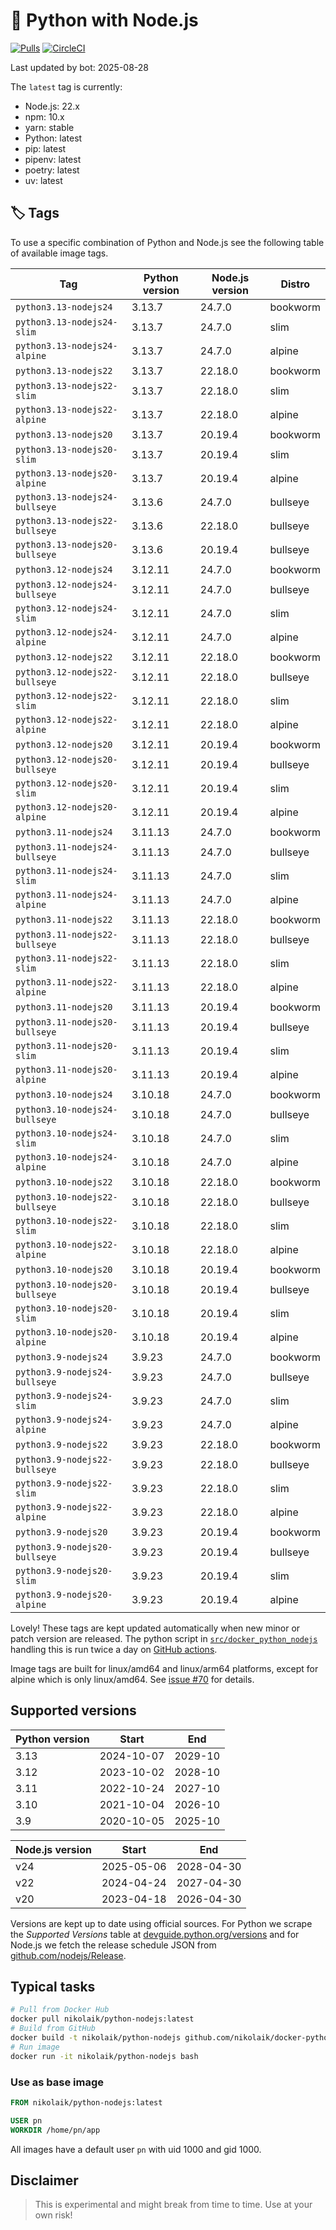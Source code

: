# 🐳 Python with Node.js

[![Pulls](https://img.shields.io/docker/pulls/nikolaik/python-nodejs.svg?style=flat-square)](https://hub.docker.com/r/nikolaik/python-nodejs/)
[![CircleCI](https://img.shields.io/circleci/project/github/nikolaik/docker-python-nodejs.svg?style=flat-square)](https://circleci.com/gh/nikolaik/docker-python-nodejs)

Last updated by bot: 2025-08-28

The `latest` tag is currently:

- Node.js: 22.x
- npm: 10.x
- yarn: stable
- Python: latest
- pip: latest
- pipenv: latest
- poetry: latest
- uv: latest

## 🏷 Tags

To use a specific combination of Python and Node.js see the following table of available image tags.

<!-- TAGS_START -->

Tag | Python version | Node.js version | Distro
--- | --- | --- | ---
`python3.13-nodejs24` | 3.13.7 | 24.7.0 | bookworm
`python3.13-nodejs24-slim` | 3.13.7 | 24.7.0 | slim
`python3.13-nodejs24-alpine` | 3.13.7 | 24.7.0 | alpine
`python3.13-nodejs22` | 3.13.7 | 22.18.0 | bookworm
`python3.13-nodejs22-slim` | 3.13.7 | 22.18.0 | slim
`python3.13-nodejs22-alpine` | 3.13.7 | 22.18.0 | alpine
`python3.13-nodejs20` | 3.13.7 | 20.19.4 | bookworm
`python3.13-nodejs20-slim` | 3.13.7 | 20.19.4 | slim
`python3.13-nodejs20-alpine` | 3.13.7 | 20.19.4 | alpine
`python3.13-nodejs24-bullseye` | 3.13.6 | 24.7.0 | bullseye
`python3.13-nodejs22-bullseye` | 3.13.6 | 22.18.0 | bullseye
`python3.13-nodejs20-bullseye` | 3.13.6 | 20.19.4 | bullseye
`python3.12-nodejs24` | 3.12.11 | 24.7.0 | bookworm
`python3.12-nodejs24-bullseye` | 3.12.11 | 24.7.0 | bullseye
`python3.12-nodejs24-slim` | 3.12.11 | 24.7.0 | slim
`python3.12-nodejs24-alpine` | 3.12.11 | 24.7.0 | alpine
`python3.12-nodejs22` | 3.12.11 | 22.18.0 | bookworm
`python3.12-nodejs22-bullseye` | 3.12.11 | 22.18.0 | bullseye
`python3.12-nodejs22-slim` | 3.12.11 | 22.18.0 | slim
`python3.12-nodejs22-alpine` | 3.12.11 | 22.18.0 | alpine
`python3.12-nodejs20` | 3.12.11 | 20.19.4 | bookworm
`python3.12-nodejs20-bullseye` | 3.12.11 | 20.19.4 | bullseye
`python3.12-nodejs20-slim` | 3.12.11 | 20.19.4 | slim
`python3.12-nodejs20-alpine` | 3.12.11 | 20.19.4 | alpine
`python3.11-nodejs24` | 3.11.13 | 24.7.0 | bookworm
`python3.11-nodejs24-bullseye` | 3.11.13 | 24.7.0 | bullseye
`python3.11-nodejs24-slim` | 3.11.13 | 24.7.0 | slim
`python3.11-nodejs24-alpine` | 3.11.13 | 24.7.0 | alpine
`python3.11-nodejs22` | 3.11.13 | 22.18.0 | bookworm
`python3.11-nodejs22-bullseye` | 3.11.13 | 22.18.0 | bullseye
`python3.11-nodejs22-slim` | 3.11.13 | 22.18.0 | slim
`python3.11-nodejs22-alpine` | 3.11.13 | 22.18.0 | alpine
`python3.11-nodejs20` | 3.11.13 | 20.19.4 | bookworm
`python3.11-nodejs20-bullseye` | 3.11.13 | 20.19.4 | bullseye
`python3.11-nodejs20-slim` | 3.11.13 | 20.19.4 | slim
`python3.11-nodejs20-alpine` | 3.11.13 | 20.19.4 | alpine
`python3.10-nodejs24` | 3.10.18 | 24.7.0 | bookworm
`python3.10-nodejs24-bullseye` | 3.10.18 | 24.7.0 | bullseye
`python3.10-nodejs24-slim` | 3.10.18 | 24.7.0 | slim
`python3.10-nodejs24-alpine` | 3.10.18 | 24.7.0 | alpine
`python3.10-nodejs22` | 3.10.18 | 22.18.0 | bookworm
`python3.10-nodejs22-bullseye` | 3.10.18 | 22.18.0 | bullseye
`python3.10-nodejs22-slim` | 3.10.18 | 22.18.0 | slim
`python3.10-nodejs22-alpine` | 3.10.18 | 22.18.0 | alpine
`python3.10-nodejs20` | 3.10.18 | 20.19.4 | bookworm
`python3.10-nodejs20-bullseye` | 3.10.18 | 20.19.4 | bullseye
`python3.10-nodejs20-slim` | 3.10.18 | 20.19.4 | slim
`python3.10-nodejs20-alpine` | 3.10.18 | 20.19.4 | alpine
`python3.9-nodejs24` | 3.9.23 | 24.7.0 | bookworm
`python3.9-nodejs24-bullseye` | 3.9.23 | 24.7.0 | bullseye
`python3.9-nodejs24-slim` | 3.9.23 | 24.7.0 | slim
`python3.9-nodejs24-alpine` | 3.9.23 | 24.7.0 | alpine
`python3.9-nodejs22` | 3.9.23 | 22.18.0 | bookworm
`python3.9-nodejs22-bullseye` | 3.9.23 | 22.18.0 | bullseye
`python3.9-nodejs22-slim` | 3.9.23 | 22.18.0 | slim
`python3.9-nodejs22-alpine` | 3.9.23 | 22.18.0 | alpine
`python3.9-nodejs20` | 3.9.23 | 20.19.4 | bookworm
`python3.9-nodejs20-bullseye` | 3.9.23 | 20.19.4 | bullseye
`python3.9-nodejs20-slim` | 3.9.23 | 20.19.4 | slim
`python3.9-nodejs20-alpine` | 3.9.23 | 20.19.4 | alpine

<!-- TAGS_END -->

Lovely! These tags are kept updated automatically when new minor or patch version are released. The python script in [`src/docker_python_nodejs`](./src/docker_python_nodejs/) handling this is run twice a day on [GitHub actions](https://github.com/nikolaik/docker-python-nodejs/actions).

Image tags are built for linux/amd64 and linux/arm64 platforms, except for alpine which is only linux/amd64. See [issue #70](https://github.com/nikolaik/docker-python-nodejs/issues/70) for details.

## Supported versions

<!-- SUPPORTED_VERSIONS_START -->

Python version | Start | End
--- | --- | ---
3.13 | 2024-10-07 | 2029-10
3.12 | 2023-10-02 | 2028-10
3.11 | 2022-10-24 | 2027-10
3.10 | 2021-10-04 | 2026-10
3.9 | 2020-10-05 | 2025-10

Node.js version | Start | End
--- | --- | ---
v24 | 2025-05-06 | 2028-04-30
v22 | 2024-04-24 | 2027-04-30
v20 | 2023-04-18 | 2026-04-30

<!-- SUPPORTED_VERSIONS_END -->

Versions are kept up to date using official sources. For Python we scrape the _Supported Versions_ table at [devguide.python.org/versions](https://devguide.python.org/versions/#supported-versions) and for Node.js we fetch the release schedule JSON from [github.com/nodejs/Release](https://github.com/nodejs/Release/blob/main/schedule.json).

## Typical tasks

```bash
# Pull from Docker Hub
docker pull nikolaik/python-nodejs:latest
# Build from GitHub
docker build -t nikolaik/python-nodejs github.com/nikolaik/docker-python-nodejs
# Run image
docker run -it nikolaik/python-nodejs bash
```

### Use as base image

```Dockerfile
FROM nikolaik/python-nodejs:latest

USER pn
WORKDIR /home/pn/app
```

All images have a default user `pn` with uid 1000 and gid 1000.

## Disclaimer

> This is experimental and might break from time to time. Use at your own risk!
